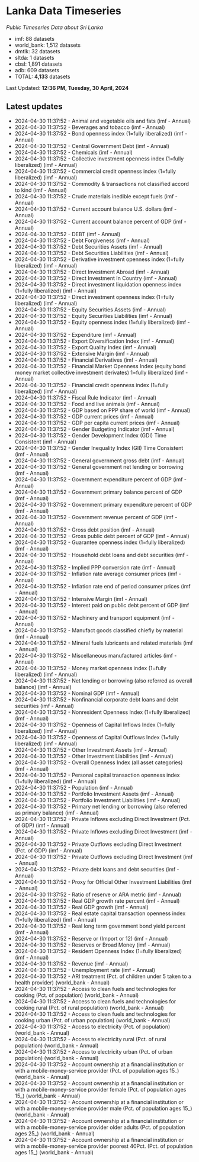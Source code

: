# Lanka Data Timeseries
*Public Timeseries Data about Sri Lanka*

* imf: 88 datasets
* world_bank: 1,512 datasets
* dmtlk: 32 datasets
* sltda: 1 datasets
* cbsl: 1,891 datasets
* adb: 609 datasets
* TOTAL: **4,133** datasets

Last Updated: **12:36 PM, Tuesday, 30 April, 2024**

## Latest updates

* 2024-04-30 11:37:52 - Animal and vegetable oils and fats (imf - Annual)
* 2024-04-30 11:37:52 - Beverages and tobacco (imf - Annual)
* 2024-04-30 11:37:52 - Bond openness index (1=fully liberalized) (imf - Annual)
* 2024-04-30 11:37:52 - Central Government Debt (imf - Annual)
* 2024-04-30 11:37:52 - Chemicals (imf - Annual)
* 2024-04-30 11:37:52 - Collective investment openness index (1=fully liberalized) (imf - Annual)
* 2024-04-30 11:37:52 - Commercial credit openness index (1=fully liberalized) (imf - Annual)
* 2024-04-30 11:37:52 - Commodity & transactions not classified accord to kind (imf - Annual)
* 2024-04-30 11:37:52 - Crude materials inedible except fuels (imf - Annual)
* 2024-04-30 11:37:52 - Current account balance U.S. dollars (imf - Annual)
* 2024-04-30 11:37:52 - Current account balance percent of GDP (imf - Annual)
* 2024-04-30 11:37:52 - DEBT (imf - Annual)
* 2024-04-30 11:37:52 - Debt Forgiveness (imf - Annual)
* 2024-04-30 11:37:52 - Debt Securities Assets (imf - Annual)
* 2024-04-30 11:37:52 - Debt Securities Liabilities (imf - Annual)
* 2024-04-30 11:37:52 - Derivative investment openness index (1=fully liberalized) (imf - Annual)
* 2024-04-30 11:37:52 - Direct Investment Abroad (imf - Annual)
* 2024-04-30 11:37:52 - Direct Investment In Country (imf - Annual)
* 2024-04-30 11:37:52 - Direct investment liquidation openness index (1=fully liberalized) (imf - Annual)
* 2024-04-30 11:37:52 - Direct investment openness index (1=fully liberalized) (imf - Annual)
* 2024-04-30 11:37:52 - Equity Securities Assets (imf - Annual)
* 2024-04-30 11:37:52 - Equity Securities Liabilities (imf - Annual)
* 2024-04-30 11:37:52 - Equity openness index (1=fully liberalized) (imf - Annual)
* 2024-04-30 11:37:52 - Expenditure (imf - Annual)
* 2024-04-30 11:37:52 - Export Diversification Index (imf - Annual)
* 2024-04-30 11:37:52 - Export Quality Index (imf - Annual)
* 2024-04-30 11:37:52 - Extensive Margin (imf - Annual)
* 2024-04-30 11:37:52 - Financial Derivatives (imf - Annual)
* 2024-04-30 11:37:52 - Financial Market Openness Index (equity bond money market collective investment derivates) 1=fully liberalized (imf - Annual)
* 2024-04-30 11:37:52 - Financial credit openness index (1=fully liberalized) (imf - Annual)
* 2024-04-30 11:37:52 - Fiscal Rule Indicator (imf - Annual)
* 2024-04-30 11:37:52 - Food and live animals (imf - Annual)
* 2024-04-30 11:37:52 - GDP based on PPP share of world (imf - Annual)
* 2024-04-30 11:37:52 - GDP current prices (imf - Annual)
* 2024-04-30 11:37:52 - GDP per capita current prices (imf - Annual)
* 2024-04-30 11:37:52 - Gender Budgeting Indicator (imf - Annual)
* 2024-04-30 11:37:52 - Gender Development Index (GDI) Time Consistent (imf - Annual)
* 2024-04-30 11:37:52 - Gender Inequality Index (GII) Time Consistent (imf - Annual)
* 2024-04-30 11:37:52 - General government gross debt (imf - Annual)
* 2024-04-30 11:37:52 - General government net lending or borrowing (imf - Annual)
* 2024-04-30 11:37:52 - Government expenditure percent of GDP (imf - Annual)
* 2024-04-30 11:37:52 - Government primary balance percent of GDP (imf - Annual)
* 2024-04-30 11:37:52 - Government primary expenditure percent of GDP (imf - Annual)
* 2024-04-30 11:37:52 - Government revenue percent of GDP (imf - Annual)
* 2024-04-30 11:37:52 - Gross debt position (imf - Annual)
* 2024-04-30 11:37:52 - Gross public debt percent of GDP (imf - Annual)
* 2024-04-30 11:37:52 - Guarantee openness index (1=fully liberalized) (imf - Annual)
* 2024-04-30 11:37:52 - Household debt loans and debt securities (imf - Annual)
* 2024-04-30 11:37:52 - Implied PPP conversion rate (imf - Annual)
* 2024-04-30 11:37:52 - Inflation rate average consumer prices (imf - Annual)
* 2024-04-30 11:37:52 - Inflation rate end of period consumer prices (imf - Annual)
* 2024-04-30 11:37:52 - Intensive Margin (imf - Annual)
* 2024-04-30 11:37:52 - Interest paid on public debt percent of GDP (imf - Annual)
* 2024-04-30 11:37:52 - Machinery and transport equipment (imf - Annual)
* 2024-04-30 11:37:52 - Manufact goods classified chiefly by material (imf - Annual)
* 2024-04-30 11:37:52 - Mineral fuels lubricants and related materials (imf - Annual)
* 2024-04-30 11:37:52 - Miscellaneous manufactured articles (imf - Annual)
* 2024-04-30 11:37:52 - Money market openness index (1=fully liberalized) (imf - Annual)
* 2024-04-30 11:37:52 - Net lending or borrowing (also referred as overall balance) (imf - Annual)
* 2024-04-30 11:37:52 - Nominal GDP (imf - Annual)
* 2024-04-30 11:37:52 - Nonfinancial corporate debt loans and debt securities (imf - Annual)
* 2024-04-30 11:37:52 - Nonresident Openness Index (1=fully liberalized) (imf - Annual)
* 2024-04-30 11:37:52 - Openness of Capital Inflows Index (1=fully liberalized) (imf - Annual)
* 2024-04-30 11:37:52 - Openness of Capital Outflows Index (1=fully liberalized) (imf - Annual)
* 2024-04-30 11:37:52 - Other Investment Assets (imf - Annual)
* 2024-04-30 11:37:52 - Other Investment Liabilities (imf - Annual)
* 2024-04-30 11:37:52 - Overall Openness Index (all asset categories) (imf - Annual)
* 2024-04-30 11:37:52 - Personal capital transaction openness index (1=fully liberalized) (imf - Annual)
* 2024-04-30 11:37:52 - Population (imf - Annual)
* 2024-04-30 11:37:52 - Portfolio Investment Assets (imf - Annual)
* 2024-04-30 11:37:52 - Portfolio Investment Liabilities (imf - Annual)
* 2024-04-30 11:37:52 - Primary net lending or borrowing (also referred as primary balance) (imf - Annual)
* 2024-04-30 11:37:52 - Private Inflows excluding Direct Investment (Pct. of GDP) (imf - Annual)
* 2024-04-30 11:37:52 - Private Inflows excluding Direct Investment (imf - Annual)
* 2024-04-30 11:37:52 - Private Outflows excluding Direct Investment (Pct. of GDP) (imf - Annual)
* 2024-04-30 11:37:52 - Private Outflows excluding Direct Investment (imf - Annual)
* 2024-04-30 11:37:52 - Private debt loans and debt securities (imf - Annual)
* 2024-04-30 11:37:52 - Proxy for Official Other Investment Liabilities (imf - Annual)
* 2024-04-30 11:37:52 - Ratio of reserve or ARA metric (imf - Annual)
* 2024-04-30 11:37:52 - Real GDP growth rate percent (imf - Annual)
* 2024-04-30 11:37:52 - Real GDP growth (imf - Annual)
* 2024-04-30 11:37:52 - Real estate capital transaction openness index (1=fully liberalized) (imf - Annual)
* 2024-04-30 11:37:52 - Real long term government bond yield percent (imf - Annual)
* 2024-04-30 11:37:52 - Reserve or (Import or 12) (imf - Annual)
* 2024-04-30 11:37:52 - Reserves or Broad Money (imf - Annual)
* 2024-04-30 11:37:52 - Resident Openness Index (1=fully liberalized) (imf - Annual)
* 2024-04-30 11:37:52 - Revenue (imf - Annual)
* 2024-04-30 11:37:52 - Unemployment rate (imf - Annual)
* 2024-04-30 11:37:52 - ARI treatment (Pct. of children under 5 taken to a health provider) (world_bank - Annual)
* 2024-04-30 11:37:52 - Access to clean fuels and technologies for cooking (Pct. of population) (world_bank - Annual)
* 2024-04-30 11:37:52 - Access to clean fuels and technologies for cooking rural (Pct. of rural population) (world_bank - Annual)
* 2024-04-30 11:37:52 - Access to clean fuels and technologies for cooking urban (Pct. of urban population) (world_bank - Annual)
* 2024-04-30 11:37:52 - Access to electricity (Pct. of population) (world_bank - Annual)
* 2024-04-30 11:37:52 - Access to electricity rural (Pct. of rural population) (world_bank - Annual)
* 2024-04-30 11:37:52 - Access to electricity urban (Pct. of urban population) (world_bank - Annual)
* 2024-04-30 11:37:52 - Account ownership at a financial institution or with a mobile-money-service provider (Pct. of population ages 15_) (world_bank - Annual)
* 2024-04-30 11:37:52 - Account ownership at a financial institution or with a mobile-money-service provider female (Pct. of population ages 15_) (world_bank - Annual)
* 2024-04-30 11:37:52 - Account ownership at a financial institution or with a mobile-money-service provider male (Pct. of population ages 15_) (world_bank - Annual)
* 2024-04-30 11:37:52 - Account ownership at a financial institution or with a mobile-money-service provider older adults (Pct. of population ages 25_) (world_bank - Annual)
* 2024-04-30 11:37:52 - Account ownership at a financial institution or with a mobile-money-service provider poorest 40Pct. (Pct. of population ages 15_) (world_bank - Annual)